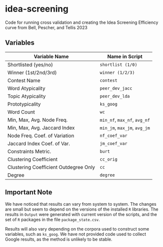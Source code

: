 # idea-screening


Code for running cross validation and creating the Idea Screening Efficiency curve from Bell, Pescher, and Tellis 2023

## Variables

| Variable Name                                             | Name in Script                  |
|-----------------------------------------------------------|---------------------------------|
| Shortlisted (yes/no)                                      | `shortlist (1/0)`               |
| Winner (1st/2nd/3rd)                                      | `winner (1/2/3)`                |
| Contest Name                                              | `contest`                       |
| Word Atypicality                                          | `peer_dev_jacc`                 |
| Topic Atypicality                                         | `peer_dev_lda`                  |
| Prototypicality                                           | `ks_goog`                       |
| Word Count                                                | `wc`                            |
| Min, Max, Avg. Node Freq.                                 | `min_nf`, `max_nf`, `avg_nf`    |
| Min, Max, Avg. Jaccard Index                              | `min_jm`, `max_jm`, `avg_jm`    |
| Node Freq. Coef. of Variation                             | `nf_coef_var`                   |
| Jaccard Index Coef. of Var.                               | `jm_coef_var`                   |
| Constraints Metric.                                       | `burt`                          |
| Clustering Coefficient                                    | `cc_orig`                       |
| Clustering Coefficient Outdegree Only                     | `cc`                            |
| Degree                                                    | `degree`                        |

## Important Note
We have noticed that results can vary from system to system. The changes are small but seem to depend on the versions of the installed `R` libraries. The results in `Output` were generated with current version of the scripts, and the set of `R` packages in the file `package_state.csv`. 

Results will also vary depending on the corpora used to construct some variables, such as `ks_goog`. We have not provided code used to collect Google results, as the method is unlikely to be stable. 
